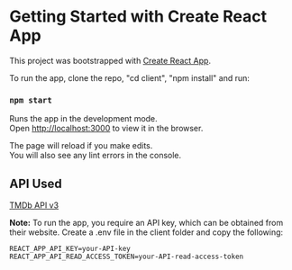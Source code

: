 # Getting Started with Create React App

This project was bootstrapped with [Create React App](https://github.com/facebook/create-react-app).

To run the app, clone the repo, "cd client", "npm install" and run:

### `npm start`

Runs the app in the development mode.\
Open [http://localhost:3000](http://localhost:3000) to view it in the browser.

The page will reload if you make edits.\
You will also see any lint errors in the console.

## API Used

[TMDb API v3](https://developers.themoviedb.org/3)

<b>Note:</b> To run the app, you require an API key, which can be obtained from their website. Create a .env file in the client folder and copy the following:

```
REACT_APP_API_KEY=your-API-key 
REACT_APP_API_READ_ACCESS_TOKEN=your-API-read-access-token
```
